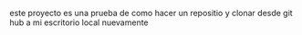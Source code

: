 este proyecto es una prueba de como hacer un repositio y clonar desde git hub a mi escritorio local
nuevamente